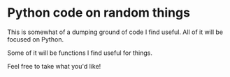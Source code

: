 # Python code on random things

This is somewhat of a dumping ground of code I find useful. All of it will be focused on Python.

Some of it will be functions I find useful for things.

Feel free to take what you'd like!